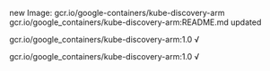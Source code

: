 new Image: gcr.io/google-containers/kube-discovery-arm
gcr.io/google_containers/kube-discovery-arm:README.md updated 

gcr.io/google_containers/kube-discovery-arm:1.0 √

gcr.io/google_containers/kube-discovery-arm:1.0 √

